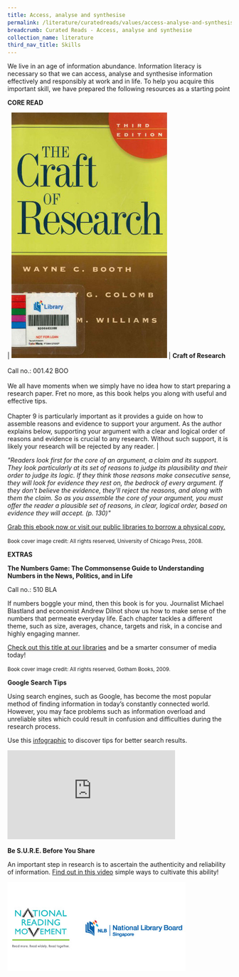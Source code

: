 ```yaml
---
title: Access, analyse and synthesise 
permalink: /literature/curatedreads/values/access-analyse-and-synthesise
breadcrumb: Curated Reads - Access, analyse and synthesise 
collection_name: literature
third_nav_title: Skills
---
```


We live in an age of information abundance. Information literacy is necessary so that we can access, analyse and synthesise information effectively and responsibly at work and in life. To help you acquire this important skill, we have prepared the following resources as a starting point

**CORE READ**

| ![Craft of research image](/images/literature/curatedreads/skills/Craft-of-research.jpg) | **Craft of Research** <br><br> Call no.: 001.42 BOO <br><br> We all have moments when we simply have no idea how to start preparing a research paper. Fret no more, as this book helps you along with useful and effective tips. <br><br> Chapter 9 is particularly important as it provides a guide on how to assemble reasons and evidence to support your argument. As the author explains below, supporting your argument with a clear and logical order of reasons and evidence is crucial to any research. Without such support, it is likely your research will be rejected by any reader. | 

_"Readers look first for the core of an argument, a claim and its support. They look particularly at its set of reasons to judge its plausibility and their order to judge its logic. If they think those reasons make consecutive sense, they will look for evidence they rest on, the bedrock of every argument. If they don't believe the evidence, they'll reject the reasons, and along with them the claim. So as you assemble the core of your argument, you must offer the reader a plausible set of reasons, in clear, logical order, based on evidence they will accept. (p. 130)"_

[Grab this ebook now or visit our public libraries to borrow a physical copy.](https://eresources.nlb.gov.sg/eReads/cms/details?uuid=0f82419b-701c-491b-8bf5-177bac263de8)

<small>Book cover image credit: All rights reserved, University of Chicago Press, 2008.</small>

**EXTRAS**

**The Numbers Game: The Commonsense Guide to Understanding Numbers in the News, Politics, and in Life**

Call no.: 510 BLA

If numbers boggle your mind, then this book is for you. Journalist Michael Blastland and economist Andrew Dilnot show us how to make sense of the numbers that permeate everyday life. Each chapter tackles a different theme, such as size, averages, chance, targets and risk, in a concise and highly engaging manner.

[Check out this title at our libraries](https://eservice.nlb.gov.sg/item_holding.aspx?bid=13159821) and be a smarter consumer of media today!

<small>Book cover image credit: All rights reserved, Gotham Books, 2009.</small>

**Google Search Tips**

Using search engines, such as Google, has become the most popular method of finding information in today’s constantly connected world. However, you may face problems such as information overload and unreliable sites which could result in confusion and difficulties during the research process.

Use this [infographic](https://www.nlb.gov.sg/sure/wp-content/uploads/2016/06/NLB_Infographic_GoogleSearchTips.pdf) to discover tips for better search results.

<iframe width="377" height="200" src="https://www.youtube.com/embed/z1RT3GVuFJc" frameborder="0" allow="accelerometer; autoplay; clipboard-write; encrypted-media; gyroscope; picture-in-picture" allowfullscreen></iframe>

**Be S.U.R.E. Before You Share**

An important step in research is to ascertain the authenticity and reliability of information. [Find out in this video](https://www.nlb.gov.sg/sure/areyousure2/) simple ways to cultivate this ability!

![Logos image](/images/literature/curatedreads/logos-updated.jpeg)